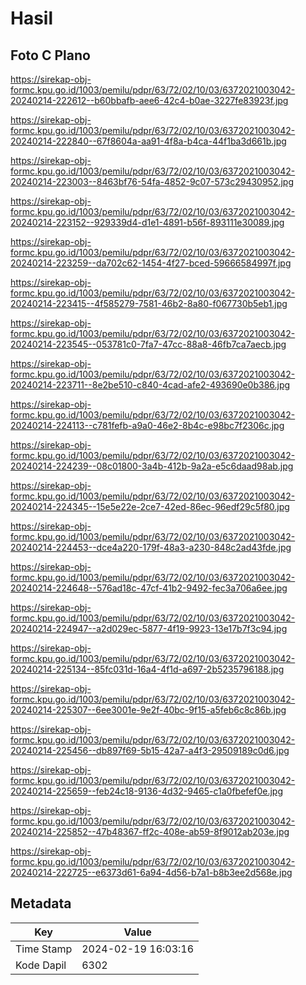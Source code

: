 # Hasil

## Foto C Plano

https://sirekap-obj-formc.kpu.go.id/1003/pemilu/pdpr/63/72/02/10/03/6372021003042-20240214-222612--b60bbafb-aee6-42c4-b0ae-3227fe83923f.jpg

https://sirekap-obj-formc.kpu.go.id/1003/pemilu/pdpr/63/72/02/10/03/6372021003042-20240214-222840--67f8604a-aa91-4f8a-b4ca-44f1ba3d661b.jpg

https://sirekap-obj-formc.kpu.go.id/1003/pemilu/pdpr/63/72/02/10/03/6372021003042-20240214-223003--8463bf76-54fa-4852-9c07-573c29430952.jpg

https://sirekap-obj-formc.kpu.go.id/1003/pemilu/pdpr/63/72/02/10/03/6372021003042-20240214-223152--929339d4-d1e1-4891-b56f-893111e30089.jpg

https://sirekap-obj-formc.kpu.go.id/1003/pemilu/pdpr/63/72/02/10/03/6372021003042-20240214-223259--da702c62-1454-4f27-bced-59666584997f.jpg

https://sirekap-obj-formc.kpu.go.id/1003/pemilu/pdpr/63/72/02/10/03/6372021003042-20240214-223415--4f585279-7581-46b2-8a80-f067730b5eb1.jpg

https://sirekap-obj-formc.kpu.go.id/1003/pemilu/pdpr/63/72/02/10/03/6372021003042-20240214-223545--053781c0-7fa7-47cc-88a8-46fb7ca7aecb.jpg

https://sirekap-obj-formc.kpu.go.id/1003/pemilu/pdpr/63/72/02/10/03/6372021003042-20240214-223711--8e2be510-c840-4cad-afe2-493690e0b386.jpg

https://sirekap-obj-formc.kpu.go.id/1003/pemilu/pdpr/63/72/02/10/03/6372021003042-20240214-224113--c781fefb-a9a0-46e2-8b4c-e98bc7f2306c.jpg

https://sirekap-obj-formc.kpu.go.id/1003/pemilu/pdpr/63/72/02/10/03/6372021003042-20240214-224239--08c01800-3a4b-412b-9a2a-e5c6daad98ab.jpg

https://sirekap-obj-formc.kpu.go.id/1003/pemilu/pdpr/63/72/02/10/03/6372021003042-20240214-224345--15e5e22e-2ce7-42ed-86ec-96edf29c5f80.jpg

https://sirekap-obj-formc.kpu.go.id/1003/pemilu/pdpr/63/72/02/10/03/6372021003042-20240214-224453--dce4a220-179f-48a3-a230-848c2ad43fde.jpg

https://sirekap-obj-formc.kpu.go.id/1003/pemilu/pdpr/63/72/02/10/03/6372021003042-20240214-224648--576ad18c-47cf-41b2-9492-fec3a706a6ee.jpg

https://sirekap-obj-formc.kpu.go.id/1003/pemilu/pdpr/63/72/02/10/03/6372021003042-20240214-224947--a2d029ec-5877-4f19-9923-13e17b7f3c94.jpg

https://sirekap-obj-formc.kpu.go.id/1003/pemilu/pdpr/63/72/02/10/03/6372021003042-20240214-225134--85fc031d-16a4-4f1d-a697-2b5235796188.jpg

https://sirekap-obj-formc.kpu.go.id/1003/pemilu/pdpr/63/72/02/10/03/6372021003042-20240214-225307--6ee3001e-9e2f-40bc-9f15-a5feb6c8c86b.jpg

https://sirekap-obj-formc.kpu.go.id/1003/pemilu/pdpr/63/72/02/10/03/6372021003042-20240214-225456--db897f69-5b15-42a7-a4f3-29509189c0d6.jpg

https://sirekap-obj-formc.kpu.go.id/1003/pemilu/pdpr/63/72/02/10/03/6372021003042-20240214-225659--feb24c18-9136-4d32-9465-c1a0fbefef0e.jpg

https://sirekap-obj-formc.kpu.go.id/1003/pemilu/pdpr/63/72/02/10/03/6372021003042-20240214-225852--47b48367-ff2c-408e-ab59-8f9012ab203e.jpg

https://sirekap-obj-formc.kpu.go.id/1003/pemilu/pdpr/63/72/02/10/03/6372021003042-20240214-222725--e6373d61-6a94-4d56-b7a1-b8b3ee2d568e.jpg


## Metadata

| Key        | Value               |
| ---------- | ------------------- |
| Time Stamp | 2024-02-19 16:03:16 |
| Kode Dapil | 6302                |



